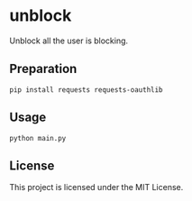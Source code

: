 unblock
===

Unblock all the user is blocking.


## Preparation

```
pip install requests requests-oauthlib
```


## Usage

```
python main.py
```


## License

This project is licensed under the MIT License.
